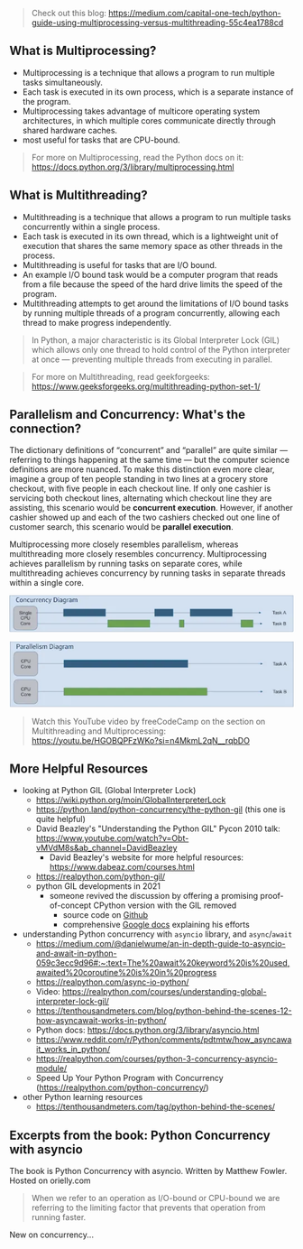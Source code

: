 > Check out this blog: https://medium.com/capital-one-tech/python-guide-using-multiprocessing-versus-multithreading-55c4ea1788cd

## What is Multiprocessing?
- Multiprocessing is a technique that allows a program to run multiple tasks simultaneously.
- Each task is executed in its own process, which is a separate instance of the program.
- Multiprocessing takes advantage of multicore operating system architectures, in which multiple cores communicate directly through shared hardware caches.
- most useful for tasks that are CPU-bound.

> For more on Multiprocessing, read the Python docs on it: https://docs.python.org/3/library/multiprocessing.html

## What is Multithreading?
- Multithreading is a technique that allows a program to run multiple tasks concurrently within a single process.
- Each task is executed in its own thread, which is a lightweight unit of execution that shares the same memory space as other threads in the process.
- Multithreading is useful for tasks that are I/O bound.
- An example I/O bound task would be a computer program that reads from a file because the speed of the hard drive limits the speed of the program.
- Multithreading attempts to get around the limitations of I/O bound tasks by running multiple threads of a program concurrently, allowing each thread to make progress independently.

> In Python, a major characteristic is its Global Interpreter Lock (GIL) which allows only one thread to hold control of the Python interpreter at once — preventing multiple threads from executing in parallel.

> For more on Multithreading, read geekforgeeks: https://www.geeksforgeeks.org/multithreading-python-set-1/

## Parallelism and Concurrency: What's the connection?

The dictionary definitions of “concurrent” and “parallel” are quite similar — referring to things happening at the same time — but the computer science definitions are more nuanced. To make this distinction even more clear, imagine a group of ten people standing in two lines at a grocery store checkout, with five people in each checkout line. If only one cashier is servicing both checkout lines, alternating which checkout line they are assisting, this scenario would be **concurrent execution**. However, if another cashier showed up and each of the two cashiers checked out one line of customer search, this scenario would be **parallel execution**.

Multiprocessing more closely resembles parallelism, whereas multithreading more closely resembles concurrency. Multiprocessing achieves parallelism by running tasks on separate cores, while multithreading achieves concurrency by running tasks in separate threads within a single core.

![concurrency diagram](../assets/Pasted%20image%2020250312175929.png)

![parallelism diagram](../assets/Pasted%20image%2020250312175953.png)

> Watch this YouTube video by freeCodeCamp on the section on Multithreading and Multiprocessing: https://youtu.be/HGOBQPFzWKo?si=n4MkmL2qN__rqbDO

## More Helpful Resources
- looking at Python GIL (Global Interpreter Lock)
	- https://wiki.python.org/moin/GlobalInterpreterLock
	- https://python.land/python-concurrency/the-python-gil (this one is quite helpful)
	- David Beazley's "Understanding the Python GIL" Pycon 2010 talk: https://www.youtube.com/watch?v=Obt-vMVdM8s&ab_channel=DavidBeazley
		- David Beazley's website for more helpful resources: https://www.dabeaz.com/courses.html
	- https://realpython.com/python-gil/
	- python GIL developments in 2021
		- someone revived the discussion by offering a promising proof-of-concept CPython version with the GIL removed
			- source code on [Github](https://github.com/colesbury/nogil)
			- comprehensive [Google docs](https://docs.google.com/document/d/18CXhDb1ygxg-YXNBJNzfzZsDFosB5e6BfnXLlejd9l0/edit?tab=t.0) explaining his efforts
- understanding Python concurrency with `asyncio` library, and `async`/`await` 
	- https://medium.com/@danielwume/an-in-depth-guide-to-asyncio-and-await-in-python-059c3ecc9d96#:~:text=The%20await%20keyword%20is%20used,awaited%20coroutine%20is%20in%20progress
	- https://realpython.com/async-io-python/
	- Video: https://realpython.com/courses/understanding-global-interpreter-lock-gil/
	- https://tenthousandmeters.com/blog/python-behind-the-scenes-12-how-asyncawait-works-in-python/
	- Python docs: https://docs.python.org/3/library/asyncio.html
	- https://www.reddit.com/r/Python/comments/pdtmtw/how_asyncawait_works_in_python/
	- https://realpython.com/courses/python-3-concurrency-asyncio-module/
	- Speed Up Your Python Program with Concurrency (https://realpython.com/python-concurrency/)
- other Python learning resources
	- https://tenthousandmeters.com/tag/python-behind-the-scenes/

## Excerpts from the book: Python Concurrency with asyncio
The book is Python Concurrency with asyncio. Written by Matthew Fowler. Hosted on orielly.com

> When we refer to an operation as I/O-bound or CPU-bound we are referring to the limiting factor that prevents that operation from running faster.

New on concurrency...